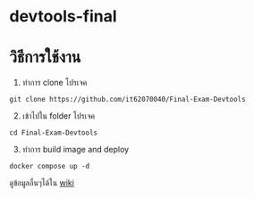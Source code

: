 # devtools-final
# วิธีการใช้งาน

1. ทำการ clone โปรเจค
```
git clone https://github.com/it62070040/Final-Exam-Devtools
```
2. เข้าไปใน folder โปรเจค
```
cd Final-Exam-Devtools
```
3. ทำการ build image and deploy
```
docker compose up -d
```

ดูข้อมูลอื่นๆได้ใน [wiki](https://github.com/it62070040/Final-Exam-Devtools/wiki)